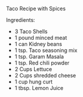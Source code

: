 Taco Recipe with Spices

Ingredients: 
* 3 Taco Shells 
* 1 pound minced meat 
* 1 can Kidney beans 
* 1 tsp. Taco seasoning mix
* 1 tsp. Garam Masala
* 1 tsp. Red chili powder
* 2 Cups Lettuce 
* 2 Cups shredded cheese 
* 1 cup hung curt 
* 1 tbsp. Lemon Juice 